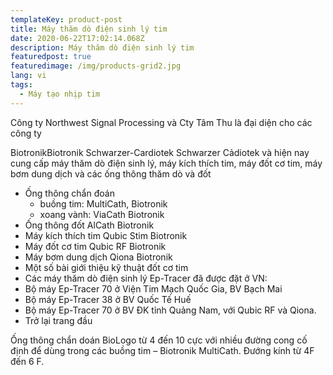 ```yaml
---
templateKey: product-post
title: Máy thăm dò điện sinh lý tim
date: 2020-06-22T17:02:14.068Z
description: Máy thăm dò điện sinh lý tim
featuredpost: true
featuredimage: /img/products-grid2.jpg
lang: vi
tags:
  - Máy tạo nhịp tim
---
```


Công ty Northwest Signal Processing và Cty Tâm Thu là đại diện cho các công ty

BiotronikBiotronik
Schwarzer-Cardiotek Schwarzer Cảdiotek
và hiện nay cung cấp máy thăm dò điện sinh lý, máy kích thích tim, máy đốt cơ tim, máy bơm dung dịch và các ống thông thăm dò và đốt

- Ống thông chẩn đoán 
    - buồng tim: MultiCath, Biotronik
    - xoang vành: ViaCath Biotronik
- Ống thông đốt  AlCath Biotronik
- Máy kích thích tim Qubic Stim Biotronik
- Máy đốt cơ tim Qubic RF Biotronik
- Máy bơm dung dịch Qiona Biotronik
- Một số bài giới thiệu kỹ thuật đốt cơ tim
- Các máy thăm dò điện sinh lý Ep-Tracer đã được đặt ở VN:
- Bộ máy Ep-Tracer 70 ở Viện Tim Mạch Quốc Gia, BV Bạch Mai
- Bộ máy Ep-Tracer 38 ở BV Quốc Tế Huế
- Bộ máy Ep-Tracer 70 ở BV ĐK tỉnh Quảng Nam, với Qubic RF và Qiona.
- Trở lại trang đầu

Ống thông chẩn doán BioLogo
từ 4 đến 10 cực với nhiều đường cong cố định để dùng trong các buồng tim – Biotronik MultiCath.  Đướng kính từ 4F đến 6 F. 